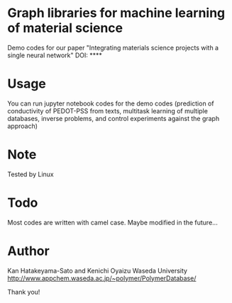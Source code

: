 # Graph libraries for machine learning of material science
Demo codes for our paper "Integrating materials science projects with a single neural network"
DOI: ****

# Usage
You can run jupyter notebook codes for the demo codes
(prediction of conductivity of PEDOT-PSS from texts, multitask learning of multiple databases, inverse problems, and control experiments against the graph approach)
 
# Note
Tested by Linux

# Todo
Most codes are written with camel case. Maybe modified in the future...

# Author
Kan Hatakeyama-Sato and Kenichi Oyaizu
Waseda University
http://www.appchem.waseda.ac.jp/~polymer/PolymerDatabase/
 
Thank you!